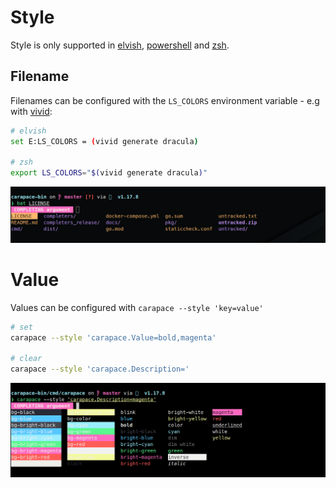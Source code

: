 # Style

Style is only supported in [elvish], [powershell] and [zsh].

## Filename
Filenames can be configured with the `LS_COLORS` environment variable - e.g with [vivid]:
```sh
# elvish
set E:LS_COLORS = (vivid generate dracula)

# zsh
export LS_COLORS="$(vivid generate dracula)"
```

![](./ls_colors.png)

# Value

Values can be configured with `carapace --style 'key=value'`

```sh
# set
carapace --style 'carapace.Value=bold,magenta'

# clear
carapace --style 'carapace.Description='
```

![](./style-config.png)


[Elvish]:https://elv.sh/
[Powershell]:https://microsoft.com/powershell
[vivid]:https://github.com/sharkdp/vivid
[Zsh]:https://www.zsh.org/
